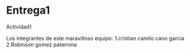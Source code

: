 # Entrega1
Actividad1

Los integrantes de este maravilloso equipo:
1.cristian camilo cano garcia
2.Robinson gomez paternina

